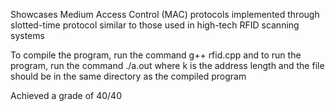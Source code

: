Showcases Medium Access Control (MAC) protocols implemented through slotted-time protocol similar to those used in high-tech RFID scanning systems

To compile the program, run the command g++ rfid.cpp and to run the program, run the command
./a.out <k> <filename> where k is the address length and the file should be in the same directory
as the compiled program

Achieved a grade of 40/40
